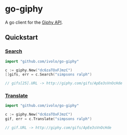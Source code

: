 # go-giphy

 A go client for the [Giphy API](https://github.com/giphy/GiphyAPI).


## Quickstart

### [Search](https://developers.giphy.com/docs/#operation--gifs-search-get)

```go
import "github.com/ivolo/go-giphy"

c := giphy.New("dc6zaTOxFJmzC")
[]gifs, err = c.Search("simpsons ralph")

// gifs[25].URL -> http://giphy.com/gifs/ApEe3sVnOcHde
```

### [Translate](https://developers.giphy.com/docs/#operation--gifs-translate-get)

```go
import "github.com/ivolo/go-giphy"

c := giphy.New("dc6zaTOxFJmzC")
gif, err = c.Translate("simpsons ralph")

// gif.URL -> http://giphy.com/gifs/ApEe3sVnOcHde
```
